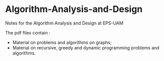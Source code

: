 # Algorithm-Analysis-and-Design
Notes for the Algorithm Analysis and Design at EPS-UAM

The pdf files contain :
* Material on problems and algorithms on graphs;
* Material on recursive, greedy and dynamic programming problems and algorithms.
